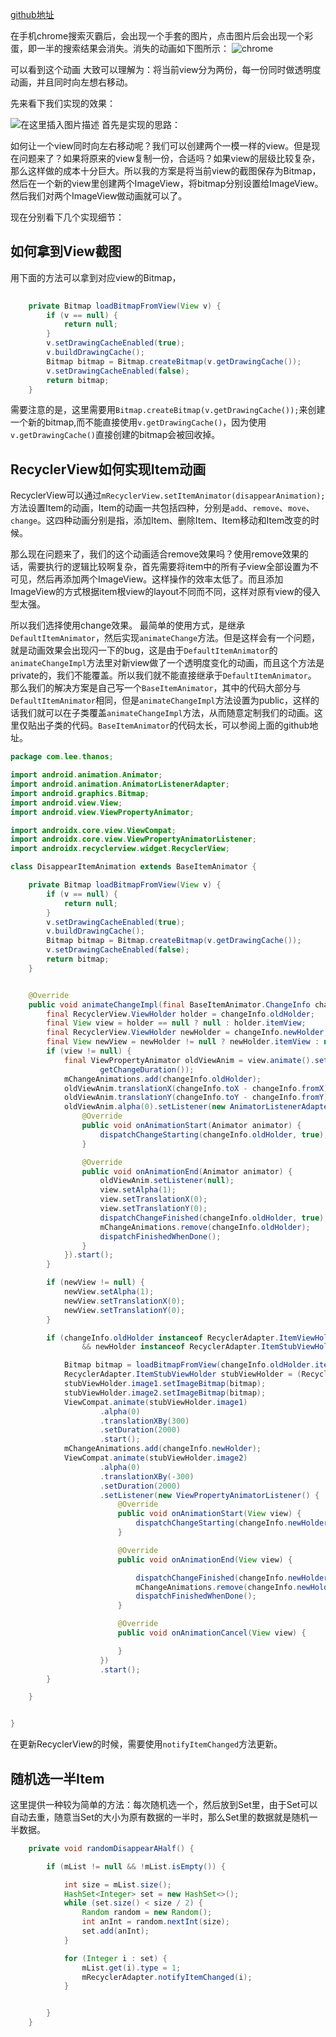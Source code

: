 
[github地址](https://github.com/Brooks0129/Thanos)

在手机chrome搜索灭霸后，会出现一个手套的图片，点击图片后会出现一个彩蛋，即一半的搜索结果会消失。消失的动画如下图所示：
![chrome](https://img-blog.csdnimg.cn/20190505234908127.gif)

可以看到这个动画 大致可以理解为：将当前view分为两份，每一份同时做透明度动画，并且同时向左想右移动。

先来看下我们实现的效果：

![在这里插入图片描述](https://img-blog.csdnimg.cn/20190506000027878.gif)
首先是实现的思路：

如何让一个view同时向左右移动呢？我们可以创建两个一模一样的view。但是现在问题来了？如果将原来的view复制一份，合适吗？如果view的层级比较复杂，那么这样做的成本十分巨大。所以我的方案是将当前view的截图保存为Bitmap，然后在一个新的view里创建两个ImageView，将bitmap分别设置给ImageView。然后我们对两个ImageView做动画就可以了。


现在分别看下几个实现细节：

## 如何拿到View截图
用下面的方法可以拿到对应view的Bitmap，

```java
    
    private Bitmap loadBitmapFromView(View v) {
        if (v == null) {
            return null;
        }
        v.setDrawingCacheEnabled(true);
        v.buildDrawingCache();
        Bitmap bitmap = Bitmap.createBitmap(v.getDrawingCache());
        v.setDrawingCacheEnabled(false);
        return bitmap;
    }


```

需要注意的是，这里需要用`Bitmap.createBitmap(v.getDrawingCache());`来创建一个新的bitmap,而不能直接使用`v.getDrawingCache()`，因为使用`v.getDrawingCache()`直接创建的bitmap会被回收掉。

## RecyclerView如何实现Item动画
RecyclerView可以通过`mRecyclerView.setItemAnimator(disappearAnimation);`方法设置Item的动画，Item的动画一共包括四种，分别是`add`、`remove`、`move`、`change`。这四种动画分别是指，添加Item、删除Item、Item移动和Item改变的时候。

那么现在问题来了，我们的这个动画适合remove效果吗？使用remove效果的话，需要执行的逻辑比较啊复杂，首先需要将item中的所有子view全部设置为不可见，然后再添加两个ImageView。这样操作的效率太低了。而且添加ImageView的方式根据item根view的layout不同而不同，这样对原有view的侵入型太强。

所以我们选择使用change效果。
最简单的使用方式，是继承`DefaultItemAnimator`，然后实现`animateChange`方法。但是这样会有一个问题，就是动画效果会出现闪一下的bug，这是由于`DefaultItemAnimator`的`animateChangeImpl`方法里对新view做了一个透明度变化的动画，而且这个方法是private的，我们不能覆盖。所以我们就不能直接继承于`DefaultItemAnimator`。
那么我们的解决方案是自己写一个`BaseItemAnimator`，其中的代码大部分与`DefaultItemAnimator`相同，但是`animateChangeImpl`方法设置为public，这样的话我们就可以在子类覆盖`animateChangeImpl`方法，从而随意定制我们的动画。这里仅贴出子类的代码。`BaseItemAnimator`的代码太长，可以参阅上面的github地址。
```java
package com.lee.thanos;

import android.animation.Animator;
import android.animation.AnimatorListenerAdapter;
import android.graphics.Bitmap;
import android.view.View;
import android.view.ViewPropertyAnimator;

import androidx.core.view.ViewCompat;
import androidx.core.view.ViewPropertyAnimatorListener;
import androidx.recyclerview.widget.RecyclerView;

class DisappearItemAnimation extends BaseItemAnimator {

    private Bitmap loadBitmapFromView(View v) {
        if (v == null) {
            return null;
        }
        v.setDrawingCacheEnabled(true);
        v.buildDrawingCache();
        Bitmap bitmap = Bitmap.createBitmap(v.getDrawingCache());
        v.setDrawingCacheEnabled(false);
        return bitmap;
    }


    @Override
    public void animateChangeImpl(final BaseItemAnimator.ChangeInfo changeInfo) {
        final RecyclerView.ViewHolder holder = changeInfo.oldHolder;
        final View view = holder == null ? null : holder.itemView;
        final RecyclerView.ViewHolder newHolder = changeInfo.newHolder;
        final View newView = newHolder != null ? newHolder.itemView : null;
        if (view != null) {
            final ViewPropertyAnimator oldViewAnim = view.animate().setDuration(
                    getChangeDuration());
            mChangeAnimations.add(changeInfo.oldHolder);
            oldViewAnim.translationX(changeInfo.toX - changeInfo.fromX);
            oldViewAnim.translationY(changeInfo.toY - changeInfo.fromY);
            oldViewAnim.alpha(0).setListener(new AnimatorListenerAdapter() {
                @Override
                public void onAnimationStart(Animator animator) {
                    dispatchChangeStarting(changeInfo.oldHolder, true);
                }

                @Override
                public void onAnimationEnd(Animator animator) {
                    oldViewAnim.setListener(null);
                    view.setAlpha(1);
                    view.setTranslationX(0);
                    view.setTranslationY(0);
                    dispatchChangeFinished(changeInfo.oldHolder, true);
                    mChangeAnimations.remove(changeInfo.oldHolder);
                    dispatchFinishedWhenDone();
                }
            }).start();
        }

        if (newView != null) {
            newView.setAlpha(1);
            newView.setTranslationX(0);
            newView.setTranslationY(0);
        }

        if (changeInfo.oldHolder instanceof RecyclerAdapter.ItemViewHolder
                && newHolder instanceof RecyclerAdapter.ItemStubViewHolder) {

            Bitmap bitmap = loadBitmapFromView(changeInfo.oldHolder.itemView);
            RecyclerAdapter.ItemStubViewHolder stubViewHolder = (RecyclerAdapter.ItemStubViewHolder) newHolder;
            stubViewHolder.image1.setImageBitmap(bitmap);
            stubViewHolder.image2.setImageBitmap(bitmap);
            ViewCompat.animate(stubViewHolder.image1)
                    .alpha(0)
                    .translationXBy(300)
                    .setDuration(2000)
                    .start();
            mChangeAnimations.add(changeInfo.newHolder);
            ViewCompat.animate(stubViewHolder.image2)
                    .alpha(0)
                    .translationXBy(-300)
                    .setDuration(2000)
                    .setListener(new ViewPropertyAnimatorListener() {
                        @Override
                        public void onAnimationStart(View view) {
                            dispatchChangeStarting(changeInfo.newHolder, false);
                        }

                        @Override
                        public void onAnimationEnd(View view) {

                            dispatchChangeFinished(changeInfo.newHolder, false);
                            mChangeAnimations.remove(changeInfo.newHolder);
                            dispatchFinishedWhenDone();
                        }

                        @Override
                        public void onAnimationCancel(View view) {

                        }
                    })
                    .start();
        }

    }


}

```

在更新RecyclerView的时候，需要使用`notifyItemChanged`方法更新。

##  随机选一半Item
这里提供一种较为简单的方法：每次随机选一个，然后放到Set里，由于Set可以自动去重，随意当Set的大小为原有数据的一半时，那么Set里的数据就是随机一半数据。

```java
    private void randomDisappearAHalf() {

        if (mList != null && !mList.isEmpty()) {

            int size = mList.size();
            HashSet<Integer> set = new HashSet<>();
            while (set.size() < size / 2) {
                Random random = new Random();
                int anInt = random.nextInt(size);
                set.add(anInt);
            }

            for (Integer i : set) {
                mList.get(i).type = 1;
                mRecyclerAdapter.notifyItemChanged(i);
            }


        }
    }


```